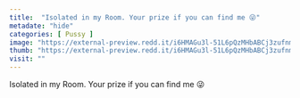 ```yaml
---
title:  "Isolated in my Room. Your prize if you can find me 😜"
metadate: "hide"
categories: [ Pussy ]
image: "https://external-preview.redd.it/i6HMAGu3l-51L6pQzMHbABCj3zufnmCjU5LiITb4a9g.jpg?auto=webp&s=49bbc8d217e9e6733a1679502ad96b1cbd721c99"
thumb: "https://external-preview.redd.it/i6HMAGu3l-51L6pQzMHbABCj3zufnmCjU5LiITb4a9g.jpg?width=1080&crop=smart&auto=webp&s=e967bc825ad622950394a7b89014b3e5d1880136"
visit: ""
---
```

Isolated in my Room. Your prize if you can find me 😜
